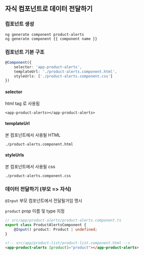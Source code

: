 ## 자식 컴포넌트로 데이터 전달하기

### 컴포넌트 생성

```
ng generate component product-alerts
ng generate component {{ component name }}
```

### 컴포넌트 기본 구조

```ts
@Component({
    selector: 'app-product-alerts', 
    templateUrl: './product-alerts.component.html',
    styleUrls: ['./product-alerts.component.css']
})
```

#### selector
html tag 로 사용됨

`<app-product-alerts></app-product-alerts>`

#### templateUrl
본 컴포넌트에서 사용될 HTML

`./product-alerts.component.html`

#### styleUrls
본 컴포넌트에서 사용될 css

`./product-alerts.component.css`

### 데이터 전달하기 (부모 => 자식)
`@Input` 부모 컴포넌트에서 전달될거임 명시

`product` prop 이름 및 type 지정

```ts
// src/app/product-alerts/product-alerts.component.ts
export class ProductAlertsComponent {
    @Input() product: Product | undefined;
}
```

```html
<!-- src/app/product-list/product-list.component.html -->
<app-product-alerts [product]="product"></app-product-alerts>
```